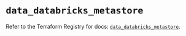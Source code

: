 # `data_databricks_metastore`

Refer to the Terraform Registry for docs: [`data_databricks_metastore`](https://registry.terraform.io/providers/databricks/databricks/1.77.0/docs/data-sources/metastore).
